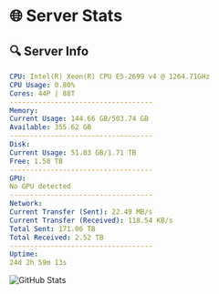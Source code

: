 # 🌐 Server Stats
## 🔍 Server Info
```yaml
CPU: Intel(R) Xeon(R) CPU E5-2699 v4 @ 1264.71GHz
CPU Usage: 0.80%
Cores: 44P | 88T
-----------------------------------
Memory:
Current Usage: 144.66 GB/503.74 GB
Available: 355.62 GB
-----------------------------------
Disk:
Current Usage: 51.03 GB/1.71 TB
Free: 1.58 TB
-----------------------------------
GPU:
No GPU detected
-----------------------------------
Network:
Current Transfer (Sent): 22.49 MB/s
Current Transfer (Received): 118.54 KB/s
Total Sent: 171.06 TB
Total Received: 2.52 TB
-----------------------------------
Uptime:
24d 2h 59m 13s
```
![GitHub Stats](https://img.shields.io/badge/Updated-2025-03-04_01:42:31-blue)
